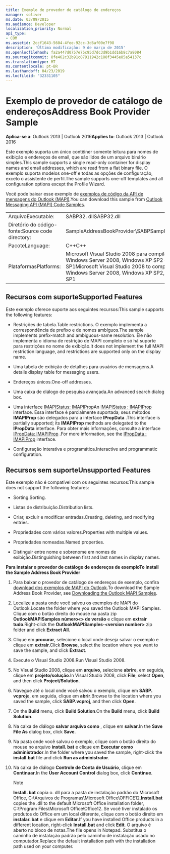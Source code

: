 ```yaml
---
title: Exemplo de provedor de catálogo de endereços
manager: soliver
ms.date: 03/09/2015
ms.audience: Developer
localization_priority: Normal
api_type:
- COM
ms.assetid: 2ccf1643-5604-4fee-92cc-3d6af00e7f98
description: 'Última modificação: 9 de março de 2015'
ms.openlocfilehash: fa2a447d0757e75c95d7dc3d9b1dd16b8c7a8084
ms.sourcegitcommit: 8fe462c32b91c87911942c188f3445e85a54137c
ms.translationtype: MT
ms.contentlocale: pt-BR
ms.lasthandoff: 04/23/2019
ms.locfileid: "32331105"
---
```

# <a name="address-book-provider-sample"></a><span data-ttu-id="6321e-103">Exemplo de provedor de catálogo de endereços</span><span class="sxs-lookup"><span data-stu-id="6321e-103">Address Book Provider Sample</span></span>

  
  
<span data-ttu-id="6321e-104">**Aplica-se a**: Outlook 2013 | Outlook 2016</span><span class="sxs-lookup"><span data-stu-id="6321e-104">**Applies to**: Outlook 2013 | Outlook 2016</span></span> 
  
<span data-ttu-id="6321e-105">Este exemplo suporta um único contêiner somente leitura para nomes de exibição e endereços de email, que são lidos de um arquivo binário simples.</span><span class="sxs-lookup"><span data-stu-id="6321e-105">This sample supports a single read-only container for display names and email addresses, which are read from a flat binary file.</span></span> <span data-ttu-id="6321e-106">O exemplo suporta modelos one-off e todas as opções de configuração, exceto o assistente de perfil.</span><span class="sxs-lookup"><span data-stu-id="6321e-106">The sample supports one-off templates and all configuration options except the Profile Wizard.</span></span>
  
<span data-ttu-id="6321e-107">Você pode baixar esse exemplo de [exemplos de código da API de mensagens do Outlook (MAPI)](https://go.microsoft.com/fwlink/?LinkId=129740
).</span><span class="sxs-lookup"><span data-stu-id="6321e-107">You can download this sample from [Outlook Messaging API (MAPI) Code Samples](https://go.microsoft.com/fwlink/?LinkId=129740
).</span></span>
  
|||
|:-----|:-----|
|<span data-ttu-id="6321e-108">Arquivo</span><span class="sxs-lookup"><span data-stu-id="6321e-108">Executable:</span></span>  <br/> |<span data-ttu-id="6321e-109">SABP32. dll</span><span class="sxs-lookup"><span data-stu-id="6321e-109">SABP32.dll</span></span>  <br/> |
| <span data-ttu-id="6321e-110">Diretório do código-fonte:</span><span class="sxs-lookup"><span data-stu-id="6321e-110">Source code directory:</span></span>  <br/> |<span data-ttu-id="6321e-111">SampleAddressBookProvider\SABP</span><span class="sxs-lookup"><span data-stu-id="6321e-111">SampleAddressBookProvider\SABP</span></span>  <br/> |
|<span data-ttu-id="6321e-112">Pacote</span><span class="sxs-lookup"><span data-stu-id="6321e-112">Language:</span></span>  <br/> |<span data-ttu-id="6321e-113">C++</span><span class="sxs-lookup"><span data-stu-id="6321e-113">C++</span></span>  <br/> |
|<span data-ttu-id="6321e-114">Plataformas</span><span class="sxs-lookup"><span data-stu-id="6321e-114">Platforms:</span></span>  <br/> |<span data-ttu-id="6321e-115">Microsoft Visual Studio 2008 para compilar para Windows Vista, Windows Server 2008, Windows XP SP2 e Windows Server 2003 SP1</span><span class="sxs-lookup"><span data-stu-id="6321e-115">Microsoft Visual Studio 2008 to compile for Windows Vista, Windows Server 2008, Windows XP SP2, and Windows Server 2003 SP1</span></span>  <br/> |
   
## <a name="supported-features"></a><span data-ttu-id="6321e-116">Recursos com suporte</span><span class="sxs-lookup"><span data-stu-id="6321e-116">Supported Features</span></span>

<span data-ttu-id="6321e-117">Este exemplo oferece suporte aos seguintes recursos:</span><span class="sxs-lookup"><span data-stu-id="6321e-117">This sample supports the following features:</span></span>
  
- <span data-ttu-id="6321e-118">Restrições de tabela.</span><span class="sxs-lookup"><span data-stu-id="6321e-118">Table restrictions.</span></span> <span data-ttu-id="6321e-119">O exemplo implementa a correspondência de prefixo e de nomes ambíguos.</span><span class="sxs-lookup"><span data-stu-id="6321e-119">The sample implements prefix-match and ambiguous-name resolution.</span></span> <span data-ttu-id="6321e-120">Ele não implementa o idioma de restrição de MAPI completo e só há suporte para restrições no nome de exibição.</span><span class="sxs-lookup"><span data-stu-id="6321e-120">It does not implement the full MAPI restriction language, and restrictions are supported only on the display name.</span></span>
    
- <span data-ttu-id="6321e-121">Uma tabela de exibição de detalhes para usuários de mensagens.</span><span class="sxs-lookup"><span data-stu-id="6321e-121">A details display table for messaging users.</span></span> 
    
- <span data-ttu-id="6321e-122">Endereços únicos.</span><span class="sxs-lookup"><span data-stu-id="6321e-122">One-off addresses.</span></span>
    
- <span data-ttu-id="6321e-123">Uma caixa de diálogo de pesquisa avançada.</span><span class="sxs-lookup"><span data-stu-id="6321e-123">An advanced search dialog box.</span></span>
    
- <span data-ttu-id="6321e-124">Uma interface [IMAPIStatus: IMAPIProp](imapistatusimapiprop.md)</span><span class="sxs-lookup"><span data-stu-id="6321e-124">An [IMAPIStatus : IMAPIProp](imapistatusimapiprop.md) interface.</span></span> <span data-ttu-id="6321e-125">Essa interface é parcialmente suportada; seus métodos **IMAPIProp** são delegados para a interface **IPropData** .</span><span class="sxs-lookup"><span data-stu-id="6321e-125">This interface is partially supported; its **IMAPIProp** methods are delegated to the **IPropData** interface.</span></span> <span data-ttu-id="6321e-126">Para obter mais informações, consulte a interface [IPropData: IMAPIProp](ipropdataimapiprop.md) .</span><span class="sxs-lookup"><span data-stu-id="6321e-126">For more information, see the [IPropData : IMAPIProp](ipropdataimapiprop.md) interface.</span></span> 
    
- <span data-ttu-id="6321e-127">Configuração interativa e programática.</span><span class="sxs-lookup"><span data-stu-id="6321e-127">Interactive and programmatic configuration.</span></span>
    
## <a name="unsupported-features"></a><span data-ttu-id="6321e-128">Recursos sem suporte</span><span class="sxs-lookup"><span data-stu-id="6321e-128">Unsupported Features</span></span>

<span data-ttu-id="6321e-129">Este exemplo não é compatível com os seguintes recursos:</span><span class="sxs-lookup"><span data-stu-id="6321e-129">This sample does not support the following features:</span></span>
  
- <span data-ttu-id="6321e-130">Sorting.</span><span class="sxs-lookup"><span data-stu-id="6321e-130">Sorting.</span></span>
    
- <span data-ttu-id="6321e-131">Listas de distribuição.</span><span class="sxs-lookup"><span data-stu-id="6321e-131">Distribution lists.</span></span>
    
- <span data-ttu-id="6321e-132">Criar, excluir e modificar entradas.</span><span class="sxs-lookup"><span data-stu-id="6321e-132">Creating, deleting, and modifying entries.</span></span>
    
- <span data-ttu-id="6321e-133">Propriedades com vários valores.</span><span class="sxs-lookup"><span data-stu-id="6321e-133">Properties with multiple values.</span></span>
    
- <span data-ttu-id="6321e-134">Propriedades nomeadas.</span><span class="sxs-lookup"><span data-stu-id="6321e-134">Named properties.</span></span>
    
- <span data-ttu-id="6321e-135">Distinguir entre nome e sobrenome em nomes de exibição.</span><span class="sxs-lookup"><span data-stu-id="6321e-135">Distinguishing between first and last names in display names.</span></span>
    
 <span data-ttu-id="6321e-136">**Para instalar o provedor de catálogo de endereços de exemplo**</span><span class="sxs-lookup"><span data-stu-id="6321e-136">**To install the Sample Address Book Provider**</span></span>
  
1. <span data-ttu-id="6321e-137">Para baixar o provedor de catálogo de endereços de exemplo, confira [download dos exemplos de MAPI do Outlook](downloading-the-outlook-mapi-samples.md).</span><span class="sxs-lookup"><span data-stu-id="6321e-137">To download the Sample Address Book Provider, see [Downloading the Outlook MAPI Samples](downloading-the-outlook-mapi-samples.md).</span></span>
    
2. <span data-ttu-id="6321e-138">Localize a pasta onde você salvou os exemplos de MAPI do Outlook.</span><span class="sxs-lookup"><span data-stu-id="6321e-138">Locate the folder where you saved the Outlook MAPI Samples.</span></span> <span data-ttu-id="6321e-139">Clique com o botão direito do mouse na pasta zip **OutlookMAPISamples número\<\> de versão** e clique em **extrair tudo**.</span><span class="sxs-lookup"><span data-stu-id="6321e-139">Right-click the **OutlookMAPISamples-\<version number\>** zip folder and click **Extract All**.</span></span>
    
3. <span data-ttu-id="6321e-140">Clique em **procurar**, selecione o local onde deseja salvar o exemplo e clique em **extrair**.</span><span class="sxs-lookup"><span data-stu-id="6321e-140">Click **Browse**, select the location where you want to save the sample, and click **Extract**.</span></span>
    
4. <span data-ttu-id="6321e-141">Execute o Visual Studio 2008.</span><span class="sxs-lookup"><span data-stu-id="6321e-141">Run Visual Studio 2008.</span></span>
    
5. <span data-ttu-id="6321e-142">No Visual Studio 2008, clique em **arquivo**, selecione **abrir**e, em seguida, clique em **projeto/solução**.</span><span class="sxs-lookup"><span data-stu-id="6321e-142">In Visual Studio 2008, click **File**, select **Open**, and then click **Project/Solution**.</span></span>
    
6. <span data-ttu-id="6321e-143">Navegue até o local onde você salvou o exemplo, clique em **SABP. vcproj**e, em seguida, clique em **abrir**.</span><span class="sxs-lookup"><span data-stu-id="6321e-143">Browse to the location where you saved the sample, click **SABP.vcproj**, and then click **Open**.</span></span>
    
7. <span data-ttu-id="6321e-144">On the **Build** menu, click **Build Solution**.</span><span class="sxs-lookup"><span data-stu-id="6321e-144">On the **Build** menu, click **Build Solution**.</span></span>
    
8. <span data-ttu-id="6321e-145">Na caixa de diálogo **salvar arquivo como** , clique em **salvar**.</span><span class="sxs-lookup"><span data-stu-id="6321e-145">In the **Save File As** dialog box, click **Save**.</span></span>
    
9. <span data-ttu-id="6321e-146">Na pasta onde você salvou o exemplo, clique com o botão direito do mouse no arquivo **install. bat** e clique em **Executar como administrador**.</span><span class="sxs-lookup"><span data-stu-id="6321e-146">In the folder where you saved the sample, right-click the **install.bat** file and click **Run as administrator**.</span></span>
    
10. <span data-ttu-id="6321e-147">Na caixa de diálogo **Controle de Conta de Usuário**, clique em **Continuar**.</span><span class="sxs-lookup"><span data-stu-id="6321e-147">In the **User Account Control** dialog box, click **Continue**.</span></span>
    
    > [!NOTE]
    > <span data-ttu-id="6321e-148">**Install. bat** copia o. dll para a pasta de instalação padrão do Microsoft Office, C:\Arquivos de Programas\Microsoft Office\OFFICE12\.</span><span class="sxs-lookup"><span data-stu-id="6321e-148">**Install.bat** copies the .dll to the default Microsoft Office installation folder, C:\Program Files\Microsoft Office\Office12\.</span></span> <span data-ttu-id="6321e-149">Se você tiver instalado os produtos do Office em um local diferente, clique com o botão direito em **instalar. bat** e clique em **Editar**.</span><span class="sxs-lookup"><span data-stu-id="6321e-149">If you have installed Office products in a different location, right-click **Install.bat** and click **Edit**.</span></span> <span data-ttu-id="6321e-150">O arquivo é aberto no bloco de notas.</span><span class="sxs-lookup"><span data-stu-id="6321e-150">The file opens in Notepad.</span></span> <span data-ttu-id="6321e-151">Substitua o caminho de instalação padrão pelo caminho de instalação usado no computador.</span><span class="sxs-lookup"><span data-stu-id="6321e-151">Replace the default installation path with the installation path used on your computer.</span></span> 
  

